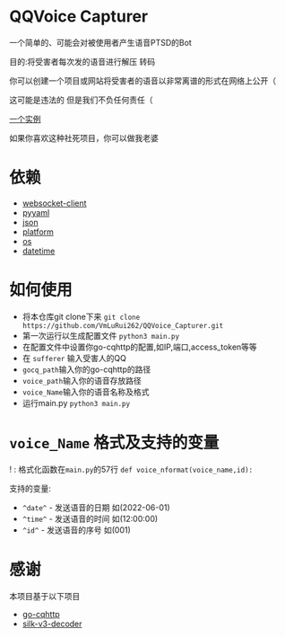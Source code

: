 # QQVoice Capturer
一个简单的、可能会对被使用者产生语音PTSD的Bot

目的:将受害者每次发的语音进行解压 转码

你可以创建一个项目或网站将受害者的语音以非常离谱的形式在网络上公开（

这可能是违法的 但是我们不负任何责任（

[一个实例](https://github.com/VmLuRui262/HarryYu_Voice)

如果你喜欢这种社死项目，你可以做我老婆

# 依赖
- [websocket-client](https://pypi.org/project/websocket-client/)
- [pyyaml](https://pypi.org/project/PyYAML/)
- [json](https://pypi.org/project/json/)
- [platform](https://pypi.org/project/platform/)
- [os](https://pypi.org/project/os/)
- [datetime](https://pypi.org/project/datetime/)
# 如何使用
- 将本仓库git clone下来 `git clone https://github.com/VmLuRui262/QQVoice_Capturer.git`
- 第一次运行以生成配置文件 `python3 main.py`
- 在配置文件中设置你go-cqhttp的配置,如IP,端口,access_token等等
- 在 `sufferer` 输入受害人的QQ
- `gocq_path`输入你的go-cqhttp的路径
- `voice_path`输入你的语音存放路径
- `voice_Name`输入你的语音名称及格式
- 运行main.py `python3 main.py`
# `voice_Name` 格式及支持的变量
! : 格式化函数在`main.py`的57行 `def voice_nformat(voice_name,id):`

支持的变量:
- `^date^` - 发送语音的日期 如(2022-06-01)
- `^time^` - 发送语音的时间 如(12:00:00)
- `^id^` - 发送语音的序号 如(001)

# 感谢

本项目基于以下项目

- [go-cqhttp](https://github.com/Mrs4s/go-cqhttp)
- [silk-v3-decoder](https://github.com/kn007/silk-v3-decoder)